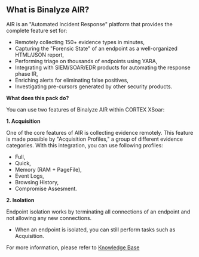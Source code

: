 ## What is Binalyze AIR?

AIR is an "Automated Incident Response" platform that provides the complete feature set for:

- Remotely collecting 150+ evidence types in minutes,
- Capturing the "Forensic State" of an endpoint as a well-organized HTML/JSON report,
- Performing triage on thousands of endpoints using YARA,
- Integrating with SIEM/SOAR/EDR products for automating the response phase IR,
- Enriching alerts for eliminating false positives,
- Investigating pre-cursors generated by other security products.

**What does this pack do?**

You can use two features of Binalyze AIR within CORTEX XSoar:

**1. Acquisition**

One of the core features of AIR is collecting evidence remotely. This feature is made possible by "Acquisition Profiles," a group of different evidence categories. With this integration, you can use following profiles:

- Full,
- Quick,
- Memory (RAM + PageFile),
- Event Logs,
- Browsing History,
- Compromise Assesment.


**2. Isolation**

Endpoint isolation works by terminating all connections of an endpoint and not allowing any new connections.
- When an endpoint is isolated, you can still perform tasks such as Acquisition.

For more information, please refer to [Knowledge Base](https://kb.binalyze.com/)
